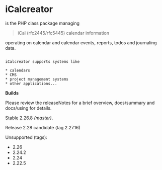 # iCalcreator

is the PHP class package managing

> iCal (rfc2445/rfc5445) calendar information

operating on calendar and
calendar events, reports, todos and journaling data.

~~~~~~~~

iCalcreator supports systems like

* calendars
* CMS
* project management systems
* other applications...

~~~~~~~~

__Builds__

Please review the releaseNotes for a brief overview, 
docs/summary and docs/using for details.

Stable 2.26.8 *(master)*.

Release 2.28 candidate (tag 2.27.16)

Unsupported (tags): 
- 2.26
- 2.24.2
- 2.24
- 2.22.5
